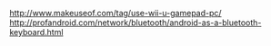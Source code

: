 
http://www.makeuseof.com/tag/use-wii-u-gamepad-pc/
http://profandroid.com/network/bluetooth/android-as-a-bluetooth-keyboard.html
